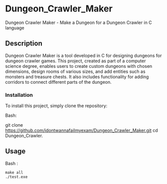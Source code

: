 # Dungeon_Crawler_Maker
Dungeon Crawler Maker - Make a Dungeon for a Dungeon Crawler in C language 

## Description
Dungeon Crawler Maker is a tool developed in C for designing dungeons for dungeon crawler games. This project, created as part of a computer science degree, enables users to create custom dungeons with chosen dimensions, design rooms of various sizes, and add entities such as monsters and treasure chests. It also includes functionality for adding corridors to connect different parts of the dungeon.

### Installation
To install this project, simply clone the repository:

Bash:


  git clone https://github.com/idontwannafailmyexam/Dungeon_Crawler_Maker.git
  cd Dungeon_Crawler.
## Usage

Bash :


    make all
    ./test.exe










